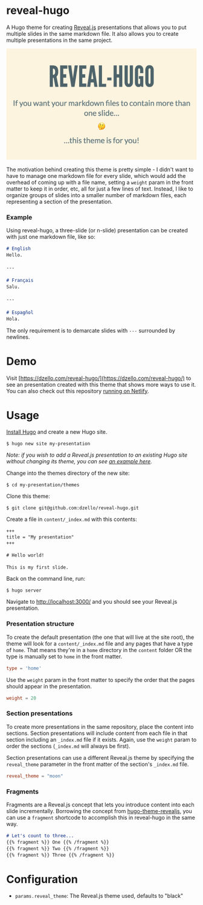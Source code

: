 # reveal-hugo

A Hugo theme for creating [Reveal.js](https://revealjs.com/) presentations that allows you to put multiple slides in the same markdown file. It also allows you to create multiple presentations in the same project.

![screenshot of reveal-hugo](/images/reveal-hugo.png)

The motivation behind creating this theme is pretty simple - I didn't want to have to manage one markdown file for every slide, which would add the overhead of coming up with a file name, setting a `weight` param in the front matter to keep it in order, etc, all for just a few lines of text. Instead, I like to organize groups of slides into a smaller number of markdown files, each representing a section of the presentation.

### Example

Using reveal-hugo, a three-slide (or n-slide) presentation can be created with just one markdown file, like so:

```markdown
# English
Hello.

---

# Français
Salu.

---

# Espagñol
Hola.
```

The only requirement is to demarcate slides with `---` surrounded by newlines.

# Demo

Visit [https://dzello.com/reveal-hugo/](https://dzello.com/reveal-hugo/) to see an presentation created with this theme that shows more ways to use it. You can also check out this repository [running on Netlify](https://reveal-hugo.netlify.com/).

# Usage

[Install Hugo](https://gohugo.io/) and create a new Hugo site.

```shell
$ hugo new site my-presentation
```

*Note: if you wish to add a Reveal.js presentation to an existing Hugo site without changing its theme, you can see [an example here](https://github.com/dzello/dzello-dot-com).*

Change into the themes directory of the new site:

```shell
$ cd my-presentation/themes
```

Clone this theme:

```shell
$ git clone git@github.com:dzello/reveal-hugo.git
```

Create a file in `content/_index.md` with this contents:

```
+++
title = "My presentation"
+++

# Hello world!

This is my first slide.
```

Back on the command line, run:

```shell
$ hugo server
```

Navigate to [http://localhost:3000/](http://localhost:3000/) and you should see your Reveal.js presentation.

### Presentation structure

To create the default presentation (the one that will live at the site root), the theme will look for a `content/_index.md` file and any pages that have a type of `home`. That means they're in a `home` directory in the `content` folder OR the type is manually set to `home` in the front matter.

```toml
type = 'home'
```

Use the `weight` param in the front matter to specify the order that the pages should appear in the presentation.

```toml
weight = 20
```

### Section presentations

To create more presentations in the same repository, place the content into sections. Section presentations will include content from each file in that section including an `_index.md` file if it exists. Again, use the `weight` param to order the sections (`_index.md` will always be first).

Section presentations can use a different Reveal.js theme by specifying the `reveal_theme` parameter in the front matter of the section's `_index.md` file.

```toml
reveal_theme = "moon"
```

### Fragments

Fragments are a Reveal.js concept that lets you introduce content into each slide incrementally. Borrowing the concept from [hugo-theme-revealjs](https://github.com/RealOrangeOne/hugo-theme-revealjs), you can use a `fragment` shortcode to accomplish this in reveal-hugo in the same way.

```markdown
# Let's count to three...
{{% fragment %}} One {{% /fragment %}}
{{% fragment %}} Two {{% /fragment %}}
{{% fragment %}} Three {{% /fragment %}}
```


# Configuration

- `params.reveal_theme`: The Reveal.js theme used, defaults to "black"
